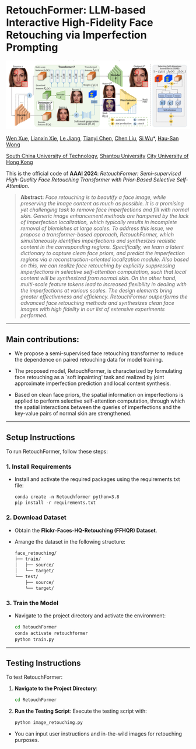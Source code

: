 # RetouchFormer: LLM-based Interactive High-Fidelity Face Retouching via Imperfection Prompting

<img src="flowchart.png"/>

[Wen Xue](https://scholar.google.com.hk/citations?user=OXAPkaEAAAAJ&hl=zh-CN&oi=sra), [Lianxin Xie](https://openreview.net/profile?id=~Lianxin_Xie3), [Le Jiang](https://openreview.net/profile?id=~Le_Jiang3), [Tianyi Chen](https://openreview.net/profile?id=~Tianyi_Chen6), [Chen Liu](https://scholar.google.com/citations?user=RtovsZkAAAAJ&hl=en), [Si Wu](https://scholar.google.com.hk/citations?user=RtkXrnwAAAAJ&hl=zh-CN&oi=sra)*, [Hau-San Wong](https://scholar.google.com.hk/citations?user=i9Dh1OkAAAAJ&hl=zh-CN)<br/>

[South China University of Technology](https://www.scut.edu.cn/en/), [Shantou University](https://www.stu.edu.cn/) [City University of Hong Kong](https://www.cityu.edu.hk/)

This is the official code of **AAAI 2024**: *RetouchFormer: Semi-supervised High-Quality Face Retouching Transformer with Prior-Based Selective Self-Attention*.

<blockquote> <strong>Abstract:</strong> <em>Face retouching is to beautify a face image, while preserving the image content as much as possible. It is a promising yet challenging task to remove face imperfections and fill with normal skin. Generic image enhancement methods are hampered by the lack of imperfection localization, which typically results in incomplete removal of blemishes at large scales. To address this issue, we propose a transformer-based approach, RetouchFormer, which simultaneously identifies imperfections and synthesizes realistic content in the corresponding regions. Specifically, we learn a latent dictionary to capture clean face priors, and predict the imperfection regions via a reconstruction-oriented localization module. Also based on this, we can realize face retouching by explicitly suppressing imperfections in selective self-attention computation, such that local content will be synthesized from normal skin. On the other hand, multi-scale feature tokens lead to increased flexibility in dealing with the imperfections at various scales. The design elements bring greater effectiveness and efficiency. RetouchFormer outperforms the advanced face retouching methods and synthesizes clean face images with high fidelity in our list of extensive experiments performed.</em> </blockquote>

------

## Main contributions:
- We propose a semi-supervised face retouching transformer to reduce the dependence on paired retouching data for model training.
	
- The proposed model, RetouchFormer, is characterized by formulating face retouching as a `soft inpainting' task and realized by joint approximate imperfection prediction and local content synthesis.
	
- Based on clean face priors, the spatial information on imperfections is applied to perform selective self-attention computation, through which the spatial interactions between the queries of imperfections and the key-value pairs of normal skin are strengthened.

------

## Setup Instructions

To run RetouchFormer, follow these steps:

### 1. Install Requirements

- Install and activate the required packages using the requirements.txt file:

  ```
  conda create -n Retouchformer python=3.8
  pip install -r requirements.txt
  ```

### 2. Download Dataset

- Obtain the **Flickr-Faces-HQ-Retouching (FFHQR) Dataset**.

- Arrange the dataset in the following structure:

  ```
  face_retouching/
  ├── train/
  │   ├── source/
  │   └── target/
  └── test/
      ├── source/
      └── target/
  ```

### 3. Train the Model

- Navigate to the project directory and activate the environment:

  ```bash
  cd RetouchFormer
  conda activate retouchformer
  python train.py
  ```


------

## Testing Instructions

To test RetouchFormer:

1. **Navigate to the Project Directory**:

   ```bash
   cd RetouchFormer
   ```

2. **Run the Testing Script**:
   Execute the testing script with:

   ```bash
   python image_retouching.py
   ```

- You can input user instructions and in-the-wild images for retouching purposes.